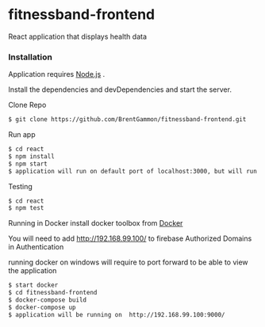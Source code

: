 # fitnessband-frontend 
React application that displays health data

### Installation
Application requires [Node.js](https://nodejs.org/) .

Install the dependencies and devDependencies and start the server.

Clone Repo
```sh
$ git clone https://github.com/BrentGammon/fitnessband-frontend.git
```

Run app
```sh
$ cd react
$ npm install 
$ npm start
$ application will run on default port of localhost:3000, but will run on idfferent port if a application is already on that port 
```

Testing
```sh
$ cd react
$ npm test
```


Running in Docker
install docker toolbox from [Docker](https://www.docker.com/products/docker-toolbox)

You will need to add http://192.168.99.100/ to firebase Authorized Domains in Authentication

running docker on windows will require to port forward to be able to view the application 
```sh
$ start docker
$ cd fitnessband-frontend
$ docker-compose build
$ docker-compose up
$ application will be running on  http://192.168.99.100:9000/
```
